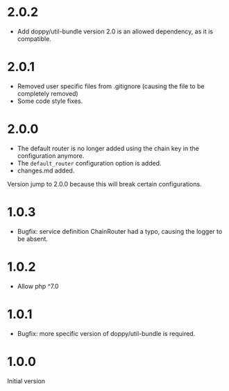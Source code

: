 # 2.0.2

* Add doppy/util-bundle version 2.0 is an allowed dependency, as it is compatible.

# 2.0.1

* Removed user specific files from .gitignore (causing the file to be completely removed)
* Some code style fixes.

# 2.0.0

* The default router is no longer added using the chain key in the configuration anymore.
* The `default_router` configuration option is added.
* changes.md added.

Version jump to 2.0.0 because this will break certain configurations.

# 1.0.3

* Bugfix: service definition ChainRouter had a typo, causing the logger to be absent.

# 1.0.2

* Allow php ^7.0

# 1.0.1

* Bugfix: more specific version of doppy/util-bundle is required.

# 1.0.0

Initial version
